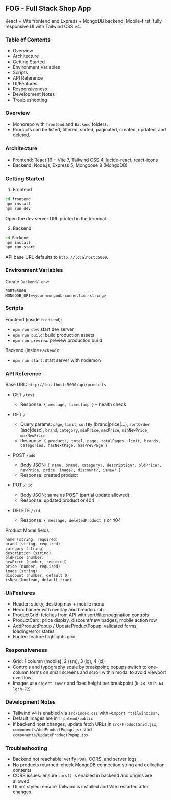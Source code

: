 ## FOG - Full Stack Shop App

React + Vite frontend and Express + MongoDB backend. Mobile-first, fully responsive UI with Tailwind CSS v4.

### Table of Contents
- Overview
- Architecture
- Getting Started
- Environment Variables
- Scripts
- API Reference
- UI/Features
- Responsiveness
- Development Notes
- Troubleshooting

### Overview
- Monorepo with `frontend` and `Backend` folders.
- Products can be listed, filtered, sorted, paginated, created, updated, and deleted.

### Architecture
- Frontend: React 19 + Vite 7, Tailwind CSS 4, lucide-react, react-icons
- Backend: Node.js, Express 5, Mongoose 8 (MongoDB)

### Getting Started
1) Frontend
```bash
cd frontend
npm install
npm run dev
```
Open the dev server URL printed in the terminal.

2) Backend
```bash
cd Backend
npm install
npm run start
```
API base URL defaults to `http://localhost:5000`.

### Environment Variables
Create `Backend/.env`:
```
PORT=5000
MONGODB_URI=<your-mongodb-connection-string>
```

### Scripts
Frontend (inside `frontend`):
- `npm run dev`: start dev server
- `npm run build`: build production assets
- `npm run preview`: preview production build

Backend (inside `Backend`):
- `npm run start`: start server with nodemon

### API Reference
Base URL: `http://localhost:5000/api/products`

- GET `/test`
  - Response: `{ message, timestamp }` – health check

- GET `/`
  - Query params: `page`, `limit`, `sortBy` (brand|price|...), `sortOrder` (asc|desc),
    `brand`, `category`, `minPrice`, `maxPrice`, `minNewPrice`, `maxNewPrice`
  - Response: `{ products, total, page, totalPages, limit, brands, categories, hasNextPage, hasPrevPage }`

- POST `/add`
  - Body JSON: `{ name, brand, category?, description?, oldPrice?, newPrice, price, image?, discount?, isNew? }`
  - Response: created product

- PUT `/:id`
  - Body JSON: same as POST (partial update allowed)
  - Response: updated product or 404

- DELETE `/:id`
  - Response: `{ message, deletedProduct }` or 404

Product Model fields:
```
name (string, required)
brand (string, required)
category (string)
description (string)
oldPrice (number)
newPrice (number, required)
price (number, required)
image (string)
discount (number, default 0)
isNew (boolean, default true)
```

### UI/Features
- Header: sticky, desktop nav + mobile menu
- Hero: banner with overlay and breadcrumb
- ProductGrid: fetches from API with sort/filter/pagination controls
- ProductCard: price display, discount/new badges, mobile action row
- AddProductPopup / UpdateProductPopup: validated forms, loading/error states
- Footer: feature highlights grid

### Responsiveness
- Grid: 1 column (mobile), 2 (sm), 3 (lg), 4 (xl)
- Controls and typography scale by breakpoint; popups switch to one-column forms on small screens and scroll within modal to avoid viewport overflow
- Images use `object-cover` and fixed height per breakpoint (`h-48 sm:h-64 lg:h-72`)

### Development Notes
- Tailwind v4 is enabled via `src/index.css` with `@import "tailwindcss";`
- Default images are in `frontend/public`
- If backend host changes, update fetch URLs in `src/ProductGrid.jsx`, `components/AddProductPopup.jsx`, and `components/UpdateProductPopup.jsx`

### Troubleshooting
- Backend not reachable: verify `PORT`, CORS, and server logs
- No products returned: check MongoDB connection string and collection contents
- CORS issues: ensure `cors()` is enabled in backend and origins are allowed
- UI not styled: ensure Tailwind is installed and Vite restarted after changes
